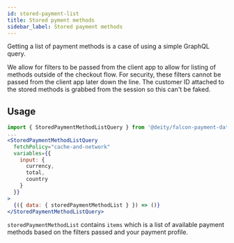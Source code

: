 ```yaml
---
id: stored-payment-list
title: Stored pyment methods
sidebar_label: Stored payment methods
---
```


Getting a list of payment methods is a case of using a simple GraphQL query.

We allow for filters to be passed from the client app to allow for listing of methods outside of the checkout flow. For security, these filters cannot be passed from the client app later down the line. The customer ID attached to the stored methods is grabbed from the session so this can't be faked.

## Usage

```jsx
import { StoredPaymentMethodListQuery } from '@deity/falcon-payment-data';
...
<StoredPaymentMethodListQuery
  fetchPolicy="cache-and-network"
  variables={{
    input: {
      currency,
      total,
      country
    }
  }}
>
  {({ data: { storedPaymentMethodList } }) => ()}
</StoredPaymentMethodListQuery>
```

`storedPaymentMethodList` contains `items` which is a list of available payment methods based on the filters passed and your payment profile.
